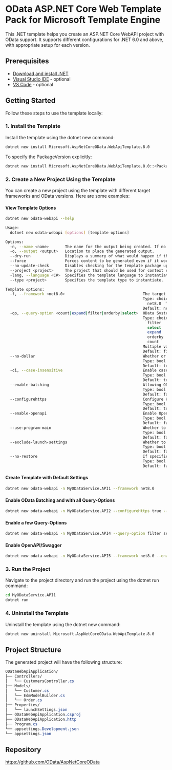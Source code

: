 # OData ASP.NET Core Web Template Pack for Microsoft Template Engine
This .NET template helps you create an ASP.NET Core WebAPI project with OData support. It supports different configurations for .NET 6.0 and above, with appropriate setup for each version.

## Prerequisites

- [Download and install .NET](https://dotnet.microsoft.com/en-us/download)
- [Visual Studio IDE](https://visualstudio.microsoft.com/#vs-section) - optional
- [VS Code](https://visualstudio.microsoft.com/#vscode-section) - optional

## Getting Started

Follow these steps to use the template locally:

### 1. Install the Template

Install the template using the dotnet new command:

```bash
dotnet new install Microsoft.AspNetCoreOData.WebApiTemplate.8.0
```

To specify the PackageVersion explicitly:

```bash
dotnet new install Microsoft.AspNetCoreOData.WebApiTemplate.8.0::<PackageVersion>
```

### 2. Create a New Project Using the Template

You can create a new project using the template with different target frameworks and OData versions. Here are some examples:

#### View Template Options

```bash
dotnet new odata-webapi --help
```

```bash
Usage:
  dotnet new odata-webapi [options] [template options]

Options:
  -n, --name <name>       The name for the output being created. If no name is specified, the name of the output directory is used.
  -o, --output <output>   Location to place the generated output.
  --dry-run               Displays a summary of what would happen if the given command line were run if it would result in a template creation.
  --force                 Forces content to be generated even if it would change existing files.
  --no-update-check       Disables checking for the template package updates when instantiating a template.
  --project <project>     The project that should be used for context evaluation.
  -lang, --language <C#>  Specifies the template language to instantiate.
  --type <project>        Specifies the template type to instantiate.

Template options:
  -f, --framework <net8.0>                                  The target framework for the project.
                                                            Type: choice
                                                              net8.0  Target net8.0
                                                            Default: net8.0
  -qo, --query-option <count|expand|filter|orderby|select>  OData System Query Options.
                                                            Type: choice
                                                              filter   Enable $filter query option
                                                              select   Enable $select query option
                                                              expand   Enable $expand query option
                                                              orderby  Enable $orderby query option
                                                              count    Enable $count query option
                                                            Multiple values are allowed: True
                                                            Default: filter|select|expand|orderby|count
  --no-dollar                                               Whether or not the OData system query options should be prefixed with '$'
                                                            Type: bool
                                                            Default: true
  -ci, --case-insensitive                                   Enable case insensitive for the controller/action property name in conventional routing
                                                            Type: bool
                                                            Default: true
  --enable-batching                                         Allowing OData batching
                                                            Type: bool
                                                            Default: false
  --configurehttps                                          Configure HTTPS
                                                            Type: bool
                                                            Default: true
  --enable-openapi                                          Enable OpenAPI (Swagger) support
                                                            Type: bool
                                                            Default: false
  --use-program-main                                        Whether to generate an explicit Program class and Main method instead of top-level statements.
                                                            Type: bool
                                                            Default: false
  --exclude-launch-settings                                 Whether to exclude launchSettings.json in the generated template.
                                                            Type: bool
                                                            Default: false
  --no-restore                                              If specified, skips the automatic restore of the project on create.
                                                            Type: bool
                                                            Default: false
```

#### Create Template with Default Settings

```bash
dotnet new odata-webapi -n MyODataService.API1 --framework net8.0
```

#### Enable OData Batching and with all Query-Options

```bash
dotnet new odata-webapi -n MyODataService.API2 --configureHttps true --enable-batching true
```

#### Enable a few Query-Options

```bash
dotnet new odata-webapi -n MyODataService.API4 --query-option filter select expand
```

#### Enable OpenAPI/Swagger

```bash
dotnet new odata-webapi -n MyODataService.API5 --framework net8.0 --enable-openapi true
```

### 3. Run the Project

Navigate to the project directory and run the project using the dotnet run command:

```bash
cd MyODataService.API1
dotnet run
```

### 4. Uninstall the Template

Uninstall the template using the dotnet new command:

```bash
dotnet new uninstall Microsoft.AspNetCoreOData.WebApiTemplate.8.0
```

## Project Structure

The generated project will have the following structure:

```css
ODataWebApiApplication/
├── Controllers/
│   └── CustomersController.cs
├── Models/
│   └── Customer.cs
│   └── EdmModelBuilder.cs
│   └── Order.cs
├── Properties/
│   └── launchSettings.json
├── ODataWebApiApplication.csproj
├── ODataWebApiApplication.http
├── Program.cs
└── appsettings.Development.json
└── appsettings.json
```

## Repository

https://github.com/OData/AspNetCoreOData

